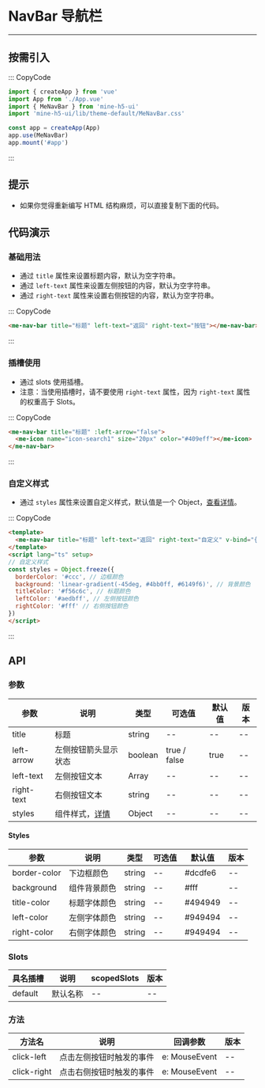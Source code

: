 # NavBar 导航栏

---

## 按需引入

::: CopyCode

```JavaScript
import { createApp } from 'vue'
import App from './App.vue'
import { MeNavBar } from 'mine-h5-ui'
import 'mine-h5-ui/lib/theme-default/MeNavBar.css'

const app = createApp(App)
app.use(MeNavBar)
app.mount('#app')
```

:::

## 提示

- 如果你觉得重新编写 HTML 结构麻烦，可以直接复制下面的代码。

## 代码演示

### 基础用法

- 通过 `title` 属性来设置标题内容，默认为空字符串。
- 通过 `left-text` 属性来设置左侧按钮的内容，默认为空字符串。
- 通过 `right-text` 属性来设置右侧按钮的内容，默认为空字符串。

::: CopyCode

```HTML
<me-nav-bar title="标题" left-text="返回" right-text="按钮"></me-nav-bar>
```

:::

### 插槽使用

- 通过 slots 使用插槽。
- 注意：当使用插槽时，请不要使用 `right-text` 属性，因为 `right-text` 属性的权重高于 Slots。

::: CopyCode

```HTML
<me-nav-bar title="标题" :left-arrow="false">
  <me-icon name="icon-search1" size="20px" color="#409eff"></me-icon>
</me-nav-bar>
```

:::

### 自定义样式

- 通过 `styles` 属性来设置自定义样式，默认值是一个 Object，[查看详情](#Styles)。

::: CopyCode

```HTML
<template>
  <me-nav-bar title="标题" left-text="返回" right-text="自定义" v-bind="{ styles }"></me-nav-bar>
</template>
<script lang="ts" setup>
// 自定义样式
const styles = Object.freeze({
  borderColor: '#ccc', // 边框颜色
  background: 'linear-gradient(-45deg, #4bb0ff, #6149f6)', // 背景颜色
  titleColor: '#f56c6c', // 标题颜色
  leftColor: '#aedbff', // 左侧按钮颜色
  rightColor: '#fff' // 右侧按钮颜色
})
</script>
```

:::

## API

### 参数

| 参数       | 说明                      | 类型    | 可选值       | 默认值 | 版本 |
| ---------- | ------------------------- | ------- | ------------ | ------ | ---- |
| title      | 标题                      | string  | --           | --     | --   |
| left-arrow | 左侧按钮箭头显示状态      | boolean | true / false | true   | --   |
| left-text  | 左侧按钮文本              | Array   | --           | --     | --   |
| right-text | 右侧按钮文本              | string  | --           | --     | --   |
| styles     | 组件样式，[详情](#Styles) | Object  | --           | --     | --   |

<h4 id="Styles">Styles</h4>

| 参数         | 说明         | 类型   | 可选值 | 默认值  | 版本 |
| ------------ | ------------ | ------ | ------ | ------- | ---- |
| border-color | 下边框颜色   | string | --     | #dcdfe6 | --   |
| background   | 组件背景颜色 | string | --     | #fff    | --   |
| title-color  | 标题字体颜色 | string | --     | #494949 | --   |
| left-color   | 左侧字体颜色 | string | --     | #949494 | --   |
| right-color  | 右侧字体颜色 | string | --     | #949494 | --   |

### Slots

| 具名插槽 | 说明     | scopedSlots | 版本 |
| -------- | -------- | ----------- | ---- |
| default  | 默认名称 | --          | --   |

### 方法

| 方法名      | 说明                     | 回调参数      | 版本 |
| ----------- | ------------------------ | ------------- | ---- |
| click-left  | 点击左侧按钮时触发的事件 | e: MouseEvent | --   |
| click-right | 点击右侧按钮时触发的事件 | e: MouseEvent | --   |

